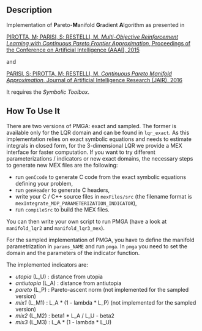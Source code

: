 Description
-----------

Implementation of **P**areto-**M**anifold **G**radient **A**lgorithm as presented in

[PIROTTA, M; PARISI, S; RESTELLI, M. *Multi-Objective Reinforcement Learning with Continuous Pareto Frontier Approximation*, Proceedings of the Conference on Artificial Intelligence (AAAI), 2015](http://www.aaai.org/ocs/index.php/AAAI/AAAI15/paper/view/9798)

and 

[PARISI, S; PIROTTA, M; RESTELLI, M. *Continuous Pareto Manifold Approximation*, Journal of Artificial Intelligence Research (JAIR), 2016](http://www.ausy.tu-darmstadt.de/uploads/Site/EditPublication/PARISI_JAIR_MORL.pdf)

It requires the *Symbolic Toolbox*.


How To Use It
-------------

There are two versions of PMGA: exact and sampled. The former is available only for the LQR domain and can be found in `lqr_exact`. As this implementation relies on exact symbolic equations and needs to estimate integrals in closed form, for the 3-dimensional LQR we provide a MEX interface for faster computation. If you want to try different parameterizations / indicators or new exact domains, the necessary steps to generate new MEX files are the following:

 - run `genCcode` to generate C code from the exact symbolic equations defining your problem,
 - run `genHeader` to generate C headers,
 - write your C / C++ source files in `mexFiles/src` (the filename format is `mexIntegrate_MDP_PARAMETERIZATION_INDICATOR`),
 - run `compileSrc` to build the MEX files.

You can then write your own script to run PMGA (have a look at `manifold_lqr2` and `manifold_lqr3_mex`).

For the sampled implementation of PMGA, you have to define the manifold parametrization in `params_NAME` and run `pmga`. In `pmga` you need to set the domain and the parameters of the indicator function.

The implemented indicators are:

 - *utopia* (L_U)     : distance from utopia
 - *antiutopia* (L_A) : distance from antiutopia
 - *pareto* (L_P)     : Pareto-ascent norm (not implemented for the sampled version)
 - *mix1* (L_M1)      : L_A * (1 - lambda * L_P) (not implemented for the sampled version)
 - *mix2* (L_M2)      : beta1 * L_A / L_U - beta2
 - *mix3* (L_M3)      : L_A * (1 - lambda * L_U)
